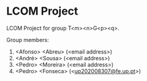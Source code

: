 # LCOM Project

LCOM Project for group T&lt;m&gt;&lt;n&gt;G&lt;p&gt;&lt;q&gt;.

Group members:

1. &lt;Afonso&gt; &lt;Abreu&gt; (&lt;email address&gt;)
2. &lt;André&gt; &lt;Sousa&gt; (&lt;email address&gt;)
3. &lt;Pedro&gt; &lt;Moreira&gt; (&lt;email address&gt;)
4. &lt;Pedro&gt; &lt;Fonseca&gt; (&lt;up202008307@fe.up.pt&gt;)
